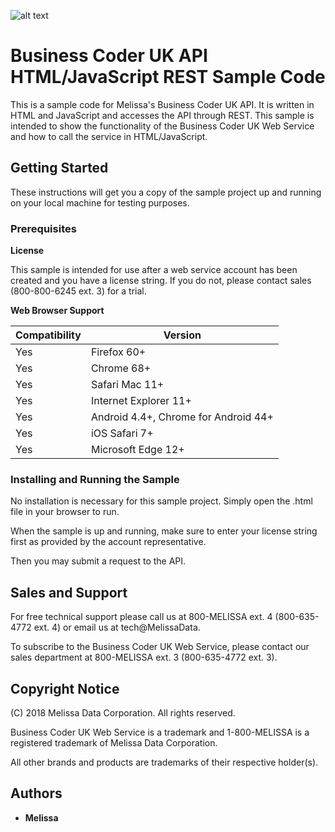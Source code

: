 ![alt text](https://www.melissa.com/_borders17/nav/2017/images/melissa-global-intelligence.png)

# Business Coder UK API HTML/JavaScript REST Sample Code

This is a sample code for Melissa's Business Coder UK API. It is written in HTML and JavaScript and accesses the API through REST. 
This sample is intended to show the functionality of the Business Coder UK Web Service and how to call the service in HTML/JavaScript. 


## Getting Started

These instructions will get you a copy of the sample project up and running on your local machine for testing purposes. 

### Prerequisites

**License**

This sample is intended for use after a web service account has been created and you have a license string.
If you do not, please contact sales (800-800-6245 ext. 3) for a trial.

**Web Browser Support**

| Compatibility | Version  |
| ----------- | ---------- |
| Yes | Firefox 60+ |
| Yes | Chrome 68+ |
| Yes | Safari Mac 11+ |
| Yes | Internet Explorer 11+ |
| Yes | Android 4.4+, Chrome for Android 44+ |
| Yes | iOS Safari 7+ |
| Yes | Microsoft Edge 12+ |

### Installing and Running the Sample

No installation is necessary for this sample project. Simply open the .html file in your browser to run. 

When the sample is up and running, make sure to enter your license string first as provided by the account representative. 

Then you may submit a request to the API. 


## Sales and Support

For free technical support please call us at 800-MELISSA ext. 4 (800-635-4772 ext. 4) or email us at tech@MelissaData.

To subscribe to the Business Coder UK Web Service, please contact our sales department at 800-MELISSA ext. 3 (800-635-4772 ext. 3).


## Copyright Notice

(C) 2018 Melissa Data Corporation. All rights reserved.

Business Coder UK Web Service is a trademark and 1-800-MELISSA is a registered trademark
of Melissa Data Corporation.

All other brands and products are trademarks of their respective holder(s).


## Authors

* **Melissa**

